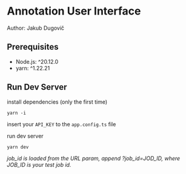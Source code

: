 # Annotation User Interface 
Author: Jakub Dugovič

## Prerequisites
- Node.js: ^20.12.0
- yarn: ^1.22.21

## Run Dev Server
install dependencies (only the first time)
```
yarn -i
```
insert your `API_KEY` to the `app.config.ts` file

run dev server
```
yarn dev
```

*job_id is loaded from the URL param, append ?job_id=JOD_ID, where JOB_ID is your test job id.*
